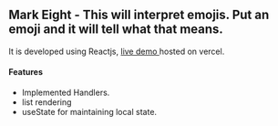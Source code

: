 ## Mark Eight - This will interpret emojis. Put an emoji and it will tell what that means.

It is developed using Reactjs, [live demo ](https://emoji-dict-neogcamp.netlify.app/) hosted on vercel.

#### Features

- Implemented Handlers.
- list rendering
- useState for maintaining local state.
